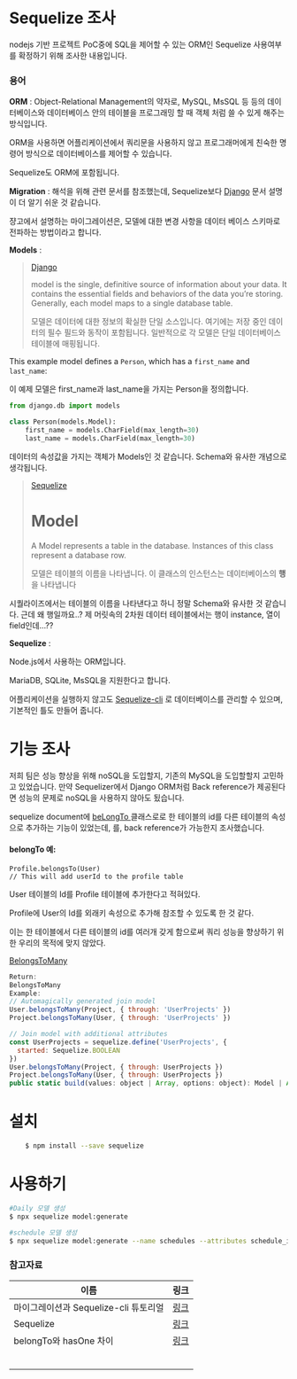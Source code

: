 # Sequelize 조사

nodejs 기반 프로젝트 PoC중에 SQL을 제어할 수 있는 ORM인 Sequelize 사용여부를 확정하기 위해 조사한 내용입니다.



### 용어

**ORM** : Object-Relational Management의 약자로, MySQL, MsSQL 등 등의 데이터베이스와 데이터베이스 안의 테이블을 프로그래밍 할 때 객체 처럼 쓸 수 있게 해주는 방식입니다. 

ORM을 사용하면 어플리케이션에서 쿼리문을 사용하지 않고 프로그래머에게 친숙한 명령어 방식으로 데이터베이스를 제어할 수 있습니다.

Sequelize도 ORM에 포함됩니다.



**Migration** : 해석을 위해 관련 문서를 참조했는데, Sequelize보다 [Django](https://docs.djangoproject.com/en/3.2/topics/migrations/) 문서 설명이 더 알기 쉬운 것 같습니다.

쟝고에서 설명하는 마이그레이션은, 모델에 대한 변경 사항을 데이터 베이스 스키마로 전파하는 방법이라고 합니다.

**Models**  : 

> [Django](https://docs.djangoproject.com/en/3.2/topics/db/models/A )
>
> model is the single, definitive source of information about your data. It contains the essential fields and behaviors of the data you’re storing. Generally, each model maps to a single database table.
>
> 모델은 데이터에 대한 정보의 확실한 단일 소스입니다. 여기에는 저장 중인 데이터의 필수 필드와 동작이 포함됩니다. 일반적으로 각 모델은 단일 데이터베이스 테이블에 매핑됩니다.

This example model defines a `Person`, which has a `first_name` and `last_name`:

이 예제 모델은 first_name과 last_name을 가지는 Person을 정의합니다.

```python
from django.db import models

class Person(models.Model):
    first_name = models.CharField(max_length=30)
    last_name = models.CharField(max_length=30)
```

데이터의 속성값을 가지는 객체가 Models인 것 같습니다. Schema와 유사한 개념으로 생각됩니다.



>  [Sequelize](https://sequelize.org/master/class/lib/model.js~Model.html)
>
>  # Model
>
>  A Model represents a table in the database. Instances of this class represent a database row.
>
>  모델은 테이블의 이름을 나타냅니다. 이 클래스의 인스턴스는 데이터베이스의 **행** 을 나타냅니다

 시퀄라이즈에서는 테이블의 이름을 나타낸다고 하니 정말 Schema와 유사한 것 같습니다. 근데 왜 행일까요..? 제 머릿속의 2차원 데이터 테이블에서는 행이 instance, 열이 field인데...??

**Sequelize** : 

Node.js에서 사용하는 ORM입니다.

 MariaDB, SQLite, MsSQL을 지원한다고 합니다.

어플리케이션을 실행하지 않고도 [Sequelize-cli](https://github.com/sequelize/cli) 로 데이터베이스를 관리할 수 있으며, 기본적인 틀도 만들어 줍니다.



# 기능 조사 

 저희 팀은 성능 향상을 위해 noSQL을 도입할지, 기존의 MySQL을 도입할할지 고민하고 있었습니다. 만약 Sequelizer에서 Django ORM처럼 Back reference가 제공된다면 성능의 문제로 noSQL을 사용하지 않아도 됬습니다. 

 sequelize document에 [beLongTo ](https://sequelize.org/master/class/lib/associations/belongs-to.js~BelongsTo.html) 클래스로로 한 테이블의 id를 다른 테이블의 속성으로 추가하는 기능이 있었는데, 를, back reference가 가능한지 조사했습니다.



#### belongTo 예:

```
Profile.belongsTo(User) 
// This will add userId to the profile table
```

User 테이블의 Id를 Profile 테이블에 추가한다고 적혀있다.

Profile에  User의 Id를 외래키 속성으로 추가해 참조할 수 있도록 한 것 같다.

 이는 한 테이블에서 다른 테이블의 id를 여러개 갖게 함으로써 쿼리 성능을 향상하기 위한 우리의 목적에 맞지 않았다.



[BelongsToMany](https://sequelize.org/master/class/lib/associations/belongs-to-many.js~BelongsToMany.html)

```js
Return:
BelongsToMany
Example:
// Automagically generated join model
User.belongsToMany(Project, { through: 'UserProjects' })
Project.belongsToMany(User, { through: 'UserProjects' })

// Join model with additional attributes
const UserProjects = sequelize.define('UserProjects', {
  started: Sequelize.BOOLEAN
})
User.belongsToMany(Project, { through: UserProjects })
Project.belongsToMany(User, { through: UserProjects })
public static build(values: object | Array, options: object): Model | Array<Model>
```





# 설치

```bash
	$ npm install --save sequelize
```



# 사용하기

```bash
#Daily 모델 생성
$ npx sequelize model:generate

#schedule 모델 생성
$ npx sequelize model:generate --name schedules --attributes schedule_id:integer,user_id:string,date:date,title:string,context:string,started_at:date,finished_at:date,deadline_at:date,created_at:date,updated_at:date,point:integer,is_finished:boolean,notification:date,noti_extend:integer,challenge_id:integer
```



### 참고자료

[1]: https://sequelize.org/master/manual/migrations.html

| 이름                         | 링크                                       |
| -------------------------- | ---------------------------------------- |
| 마이그레이션과 Sequelize-cli 튜토리얼 | [링크](https://medium.com/prisma-korea/%EB%B2%88%EC%97%AD-%EB%A7%88%EC%9D%B4%EA%B7%B8%EB%A0%88%EC%9D%B4%EC%85%98%EA%B3%BC-sequelize-cli-%ED%8A%9C%ED%86%A0%EB%A6%AC%EC%96%BC-3926c0a9eae6) |
| Sequelize                  | [링크](https://sequelize.org/master/index.html) |
| belongTo와 hasOne 차이        | [링크](https://wooooooak.github.io/node.js/2018/08/22/sequelize1%EB%8C%801/) |
|                            |                                          |
|                            |                                          |
|                            |                                          |
|                            |                                          |
|                            |                                          |
|                            |                                          |

